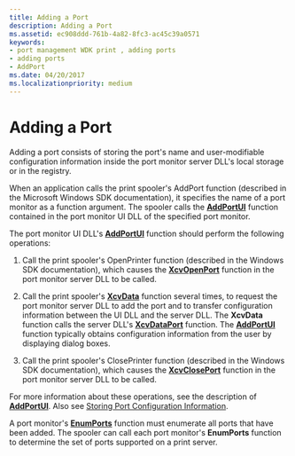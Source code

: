 ```yaml
---
title: Adding a Port
description: Adding a Port
ms.assetid: ec908ddd-761b-4a82-8fc3-ac45c39a0571
keywords:
- port management WDK print , adding ports
- adding ports
- AddPort
ms.date: 04/20/2017
ms.localizationpriority: medium
---
```


# Adding a Port





Adding a port consists of storing the port's name and user-modifiable configuration information inside the port monitor server DLL's local storage or in the registry.

When an application calls the print spooler's AddPort function (described in the Microsoft Windows SDK documentation), it specifies the name of a port monitor as a function argument. The spooler calls the [**AddPortUI**](https://msdn.microsoft.com/library/windows/hardware/ff545026) function contained in the port monitor UI DLL of the specified port monitor.

The port monitor UI DLL's [**AddPortUI**](https://msdn.microsoft.com/library/windows/hardware/ff545026) function should perform the following operations:

1.  Call the print spooler's OpenPrinter function (described in the Windows SDK documentation), which causes the [**XcvOpenPort**](https://msdn.microsoft.com/library/windows/hardware/ff564259) function in the port monitor server DLL to be called.

2.  Call the print spooler's [**XcvData**](https://msdn.microsoft.com/library/windows/hardware/ff564255) function several times, to request the port monitor server DLL to add the port and to transfer configuration information between the UI DLL and the server DLL. The **XcvData** function calls the server DLL's [**XcvDataPort**](https://msdn.microsoft.com/library/windows/hardware/ff564258) function. The [**AddPortUI**](https://msdn.microsoft.com/library/windows/hardware/ff545026) function typically obtains configuration information from the user by displaying dialog boxes.

3.  Call the print spooler's ClosePrinter function (described in the Windows SDK documentation), which causes the [**XcvClosePort**](https://msdn.microsoft.com/library/windows/hardware/ff564254) function in the port monitor server DLL to be called.

For more information about these operations, see the description of [**AddPortUI**](https://msdn.microsoft.com/library/windows/hardware/ff545026). Also see [Storing Port Configuration Information](storing-port-configuration-information.md).

A port monitor's [**EnumPorts**](https://msdn.microsoft.com/library/windows/hardware/ff548754) function must enumerate all ports that have been added. The spooler can call each port monitor's **EnumPorts** function to determine the set of ports supported on a print server.

 

 




